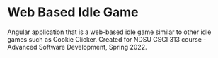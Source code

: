 # Web Based Idle Game 
Angular application that is a web-based idle game similar to other idle games such as Cookie Clicker.
Created for NDSU CSCI 313 course - Advanced Software Development, Spring 2022. 
